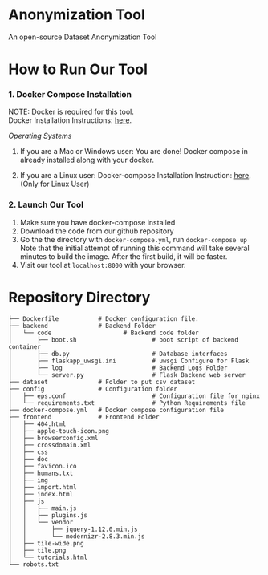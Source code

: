 # Anonymization Tool
An open-source Dataset Anonymization Tool

# How to Run Our Tool
### 1. Docker Compose Installation
NOTE: Docker is required for this tool.    
Docker Installation Instructions: [here](https://docs.docker.com/engine/installation/).  

*Operating Systems* 
1. If you are a Mac or Windows user: You are done! Docker compose in already installed along with your docker.

2. If you are a Linux user: Docker-compose Installation Instruction: [here](https://docs.docker.com/compose/install/). (Only for Linux User)  

### 2. Launch Our Tool
1. Make sure you have docker-compose installed
2. Download the code from our github repository 
3. Go the the directory with `docker-compose.yml`, run `docker-compose up`
     Note that the initial attempt of running this command will take several minutes to build the image. After the first build, it will be faster.
4. Visit our tool at `localhost:8000` with your browser.

# Repository Directory
```
├── Dockerfile           # Docker configuration file.
├── backend				 # Backend Folder
│   └── code					# Backend code folder
│       ├── boot.sh						# boot script of backend container
│       ├── db.py		 				# Database interfaces
│       ├── flaskapp_uwsgi.ini		    # uwsgi Configure for Flask 
│       ├── log			 				# Backend Logs Folder
│       └── server.py 					# Flask Backend web server
├── dataset				 # Folder to put csv dataset
├── config				 # Configuration folder
│   ├── eps.conf						# Configuration file for nginx
│   └── requirements.txt  				# Python Requirements file  
├── docker-compose.yml   # Docker compose configuration file
├── frontend			 # Frontend Folder
│   ├── 404.html
│   ├── apple-touch-icon.png
│   ├── browserconfig.xml
│   ├── crossdomain.xml
│   ├── css
│   ├── doc
│   ├── favicon.ico
│   ├── humans.txt
│   ├── img
│   ├── import.html
│   ├── index.html
│   ├── js
│   │   ├── main.js
│   │   ├── plugins.js
│   │   └── vendor
│   │       ├── jquery-1.12.0.min.js
│   │       └── modernizr-2.8.3.min.js
│   ├── tile-wide.png
│   ├── tile.png
│   └── tutorials.html
└── robots.txt
```
